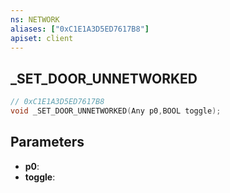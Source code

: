 ```yaml
---
ns: NETWORK
aliases: ["0xC1E1A3D5ED7617B8"]
apiset: client
---
```

## _SET_DOOR_UNNETWORKED

```c
// 0xC1E1A3D5ED7617B8
void _SET_DOOR_UNNETWORKED(Any p0,BOOL toggle);
```


## Parameters
* **p0**:
* **toggle**:



